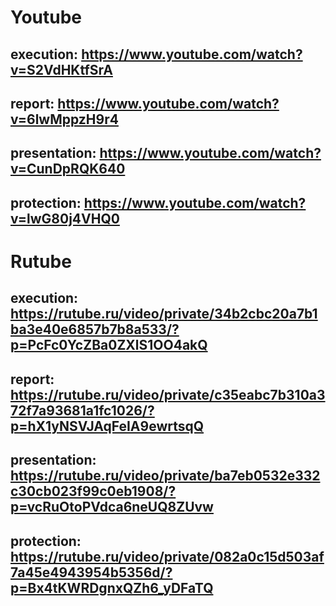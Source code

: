 # Youtube

## execution: https://www.youtube.com/watch?v=S2VdHKtfSrA

## report: https://www.youtube.com/watch?v=6lwMppzH9r4

## presentation: https://www.youtube.com/watch?v=CunDpRQK640

## protection: https://www.youtube.com/watch?v=lwG80j4VHQ0

# Rutube

## execution: https://rutube.ru/video/private/34b2cbc20a7b1ba3e40e6857b7b8a533/?p=PcFc0YcZBa0ZXlS1OO4akQ

## report: https://rutube.ru/video/private/c35eabc7b310a372f7a93681a1fc1026/?p=hX1yNSVJAqFeIA9ewrtsqQ

## presentation: https://rutube.ru/video/private/ba7eb0532e332c30cb023f99c0eb1908/?p=vcRuOtoPVdca6neUQ8ZUvw

## protection: https://rutube.ru/video/private/082a0c15d503af7a45e4943954b5356d/?p=Bx4tKWRDgnxQZh6_yDFaTQ
